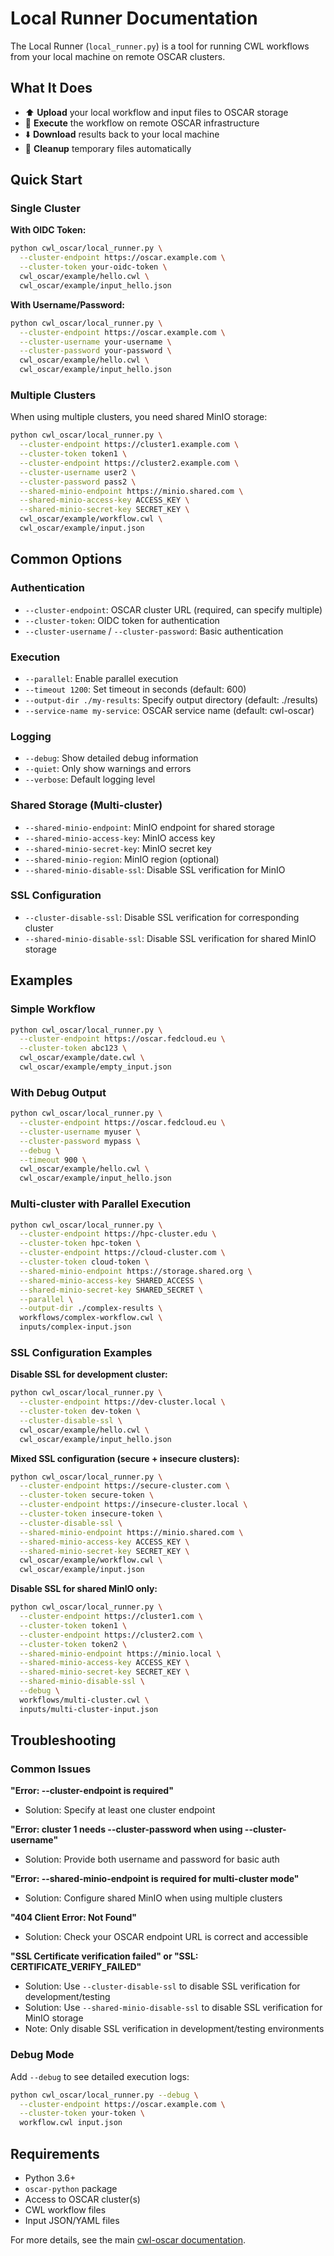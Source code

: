 # Local Runner Documentation

The Local Runner (`local_runner.py`) is a tool for running CWL workflows from your local machine on remote OSCAR clusters.

## What It Does

- ⬆️ **Upload** your local workflow and input files to OSCAR storage
- 🔄 **Execute** the workflow on remote OSCAR infrastructure  
- ⬇️ **Download** results back to your local machine
- 🧹 **Cleanup** temporary files automatically

## Quick Start

### Single Cluster

**With OIDC Token:**
```bash
python cwl_oscar/local_runner.py \
  --cluster-endpoint https://oscar.example.com \
  --cluster-token your-oidc-token \
  cwl_oscar/example/hello.cwl \
  cwl_oscar/example/input_hello.json
```

**With Username/Password:**
```bash
python cwl_oscar/local_runner.py \
  --cluster-endpoint https://oscar.example.com \
  --cluster-username your-username \
  --cluster-password your-password \
  cwl_oscar/example/hello.cwl \
  cwl_oscar/example/input_hello.json
```

### Multiple Clusters

When using multiple clusters, you need shared MinIO storage:

```bash
python cwl_oscar/local_runner.py \
  --cluster-endpoint https://cluster1.example.com \
  --cluster-token token1 \
  --cluster-endpoint https://cluster2.example.com \
  --cluster-username user2 \
  --cluster-password pass2 \
  --shared-minio-endpoint https://minio.shared.com \
  --shared-minio-access-key ACCESS_KEY \
  --shared-minio-secret-key SECRET_KEY \
  cwl_oscar/example/workflow.cwl \
  cwl_oscar/example/input.json
```

## Common Options

### Authentication
- `--cluster-endpoint`: OSCAR cluster URL (required, can specify multiple)
- `--cluster-token`: OIDC token for authentication
- `--cluster-username` / `--cluster-password`: Basic authentication

### Execution
- `--parallel`: Enable parallel execution
- `--timeout 1200`: Set timeout in seconds (default: 600)
- `--output-dir ./my-results`: Specify output directory (default: ./results)
- `--service-name my-service`: OSCAR service name (default: cwl-oscar)

### Logging
- `--debug`: Show detailed debug information
- `--quiet`: Only show warnings and errors  
- `--verbose`: Default logging level

### Shared Storage (Multi-cluster)
- `--shared-minio-endpoint`: MinIO endpoint for shared storage
- `--shared-minio-access-key`: MinIO access key
- `--shared-minio-secret-key`: MinIO secret key
- `--shared-minio-region`: MinIO region (optional)
- `--shared-minio-disable-ssl`: Disable SSL verification for MinIO

### SSL Configuration
- `--cluster-disable-ssl`: Disable SSL verification for corresponding cluster
- `--shared-minio-disable-ssl`: Disable SSL verification for shared MinIO storage

## Examples

### Simple Workflow
```bash
python cwl_oscar/local_runner.py \
  --cluster-endpoint https://oscar.fedcloud.eu \
  --cluster-token abc123 \
  cwl_oscar/example/date.cwl \
  cwl_oscar/example/empty_input.json
```

### With Debug Output
```bash
python cwl_oscar/local_runner.py \
  --cluster-endpoint https://oscar.fedcloud.eu \
  --cluster-username myuser \
  --cluster-password mypass \
  --debug \
  --timeout 900 \
  cwl_oscar/example/hello.cwl \
  cwl_oscar/example/input_hello.json
```

### Multi-cluster with Parallel Execution
```bash
python cwl_oscar/local_runner.py \
  --cluster-endpoint https://hpc-cluster.edu \
  --cluster-token hpc-token \
  --cluster-endpoint https://cloud-cluster.com \
  --cluster-token cloud-token \
  --shared-minio-endpoint https://storage.shared.org \
  --shared-minio-access-key SHARED_ACCESS \
  --shared-minio-secret-key SHARED_SECRET \
  --parallel \
  --output-dir ./complex-results \
  workflows/complex-workflow.cwl \
  inputs/complex-input.json
```

### SSL Configuration Examples

**Disable SSL for development cluster:**
```bash
python cwl_oscar/local_runner.py \
  --cluster-endpoint https://dev-cluster.local \
  --cluster-token dev-token \
  --cluster-disable-ssl \
  cwl_oscar/example/hello.cwl \
  cwl_oscar/example/input_hello.json
```

**Mixed SSL configuration (secure + insecure clusters):**
```bash
python cwl_oscar/local_runner.py \
  --cluster-endpoint https://secure-cluster.com \
  --cluster-token secure-token \
  --cluster-endpoint https://insecure-cluster.local \
  --cluster-token insecure-token \
  --cluster-disable-ssl \
  --shared-minio-endpoint https://minio.shared.com \
  --shared-minio-access-key ACCESS_KEY \
  --shared-minio-secret-key SECRET_KEY \
  cwl_oscar/example/workflow.cwl \
  cwl_oscar/example/input.json
```

**Disable SSL for shared MinIO only:**
```bash
python cwl_oscar/local_runner.py \
  --cluster-endpoint https://cluster1.com \
  --cluster-token token1 \
  --cluster-endpoint https://cluster2.com \
  --cluster-token token2 \
  --shared-minio-endpoint https://minio.local \
  --shared-minio-access-key ACCESS_KEY \
  --shared-minio-secret-key SECRET_KEY \
  --shared-minio-disable-ssl \
  --debug \
  workflows/multi-cluster.cwl \
  inputs/multi-cluster-input.json
```

## Troubleshooting

### Common Issues

**"Error: --cluster-endpoint is required"**
- Solution: Specify at least one cluster endpoint

**"Error: cluster 1 needs --cluster-password when using --cluster-username"**
- Solution: Provide both username and password for basic auth

**"Error: --shared-minio-endpoint is required for multi-cluster mode"**
- Solution: Configure shared MinIO when using multiple clusters

**"404 Client Error: Not Found"**
- Solution: Check your OSCAR endpoint URL is correct and accessible

**"SSL Certificate verification failed" or "SSL: CERTIFICATE_VERIFY_FAILED"**
- Solution: Use `--cluster-disable-ssl` to disable SSL verification for development/testing
- Solution: Use `--shared-minio-disable-ssl` to disable SSL verification for MinIO storage
- Note: Only disable SSL verification in development/testing environments

### Debug Mode

Add `--debug` to see detailed execution logs:

```bash
python cwl_oscar/local_runner.py --debug \
  --cluster-endpoint https://oscar.example.com \
  --cluster-token your-token \
  workflow.cwl input.json
```

## Requirements

- Python 3.6+
- `oscar-python` package
- Access to OSCAR cluster(s)
- CWL workflow files
- Input JSON/YAML files

For more details, see the main [cwl-oscar documentation](cwl_oscar/README.md).
